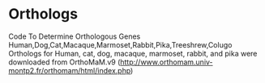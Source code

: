 # Orthologs
Code To Determine Orthologous Genes Human,Dog,Cat,Macaque,Marmoset,Rabbit,Pika,Treeshrew,Colugo
Orthologs for Human, cat, dog, macaque, marmoset, rabbit, and pika were downloaded from OrthoMaM.v9 (http://www.orthomam.univ-montp2.fr/orthomam/html/index.php)
